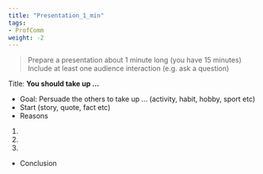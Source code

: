 ```yaml
---
title: "Presentation_1_min"
tags:
- ProfComm
weight: -2
---
```



> Prepare a presentation about 1 minute long (you have 15 minutes)
> Include at least one audience interaction (e.g. ask a question)

Title: **You should take up ...**

- Goal: Persuade the others to take up … (activity, habit, hobby, sport etc)
- Start (story, quote, fact etc)
- Reasons

1.
2.
3.

- Conclusion
